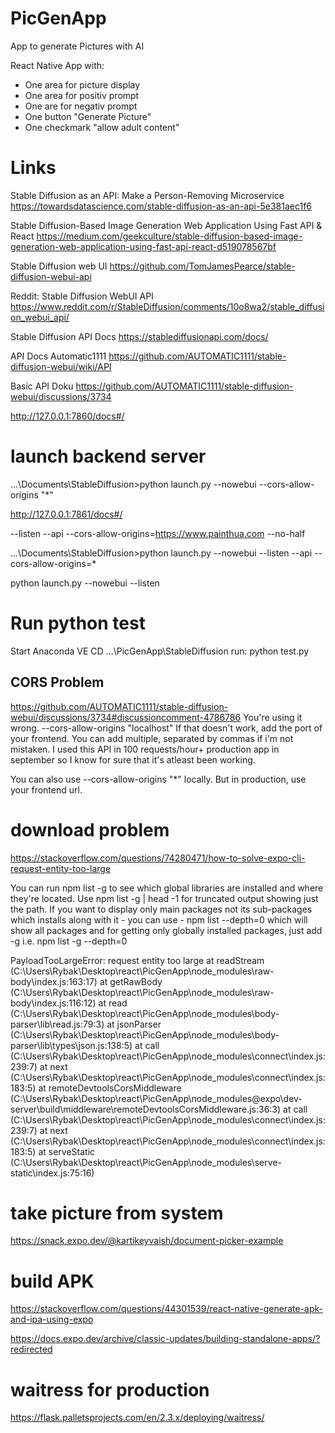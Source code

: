 # PicGenApp

App to generate Pictures with AI

React Native App with:

- One area for picture display
- One area for positiv prompt
- One are for negativ prompt
- One button "Generate Picture"
- One checkmark "allow adult content"

# Links

Stable Diffusion as an API: Make a Person-Removing Microservice
https://towardsdatascience.com/stable-diffusion-as-an-api-5e381aec1f6

Stable Diffusion-Based Image Generation Web Application Using Fast API & React
https://medium.com/geekculture/stable-diffusion-based-image-generation-web-application-using-fast-api-react-d519078567bf

Stable Diffusion web UI
https://github.com/TomJamesPearce/stable-diffusion-webui-api

Reddit: Stable Diffusion WebUI API
https://www.reddit.com/r/StableDiffusion/comments/10o8wa2/stable_diffusion_webui_api/

Stable Diffusion API Docs
https://stablediffusionapi.com/docs/

API Docs Automatic1111
https://github.com/AUTOMATIC1111/stable-diffusion-webui/wiki/API

Basic API Doku
https://github.com/AUTOMATIC1111/stable-diffusion-webui/discussions/3734

http://127.0.0.1:7860/docs#/

# launch backend server

...\Documents\StableDiffusion>python launch.py --nowebui --cors-allow-origins "\*"

http://127.0.0.1:7861/docs#/

--listen --api --cors-allow-origins=https://www.painthua.com --no-half

...\Documents\StableDiffusion>python launch.py --nowebui --listen --api --cors-allow-origins=\*

python launch.py --nowebui --listen

# Run python test

Start Anaconda VE
CD ...\PicGenApp\StableDiffusion
run: python test.py

## CORS Problem

https://github.com/AUTOMATIC1111/stable-diffusion-webui/discussions/3734#discussioncomment-4786786
You're using it wrong.
--cors-allow-origins "localhost"
If that doesn't work, add the port of your frontend.
You can add multiple, separated by commas if i'm not mistaken.
I used this API in 100 requests/hour+ production app in september so I know for sure that it's atleast been working.

You can also use --cors-allow-origins "\*" locally. But in production, use your frontend url.

# download problem

https://stackoverflow.com/questions/74280471/how-to-solve-expo-cli-request-entity-too-large

You can run npm list -g to see which global libraries are installed and where they're located. Use npm list -g | head -1 for truncated output showing just the path. If you want to display only main packages not its sub-packages which installs along with it - you can use - npm list --depth=0 which will show all packages and for getting only globally installed packages, just add -g i.e. npm list -g --depth=0

PayloadTooLargeError: request entity too large
at readStream (C:\Users\Rybak\Desktop\react\PicGenApp\node_modules\raw-body\index.js:163:17)
at getRawBody (C:\Users\Rybak\Desktop\react\PicGenApp\node_modules\raw-body\index.js:116:12)
at read (C:\Users\Rybak\Desktop\react\PicGenApp\node_modules\body-parser\lib\read.js:79:3)
at jsonParser (C:\Users\Rybak\Desktop\react\PicGenApp\node_modules\body-parser\lib\types\json.js:138:5)
at call (C:\Users\Rybak\Desktop\react\PicGenApp\node_modules\connect\index.js:239:7)
at next (C:\Users\Rybak\Desktop\react\PicGenApp\node_modules\connect\index.js:183:5)
at remoteDevtoolsCorsMiddleware (C:\Users\Rybak\Desktop\react\PicGenApp\node_modules\@expo\dev-server\build\middleware\remoteDevtoolsCorsMiddleware.js:36:3)
at call (C:\Users\Rybak\Desktop\react\PicGenApp\node_modules\connect\index.js:239:7)
at next (C:\Users\Rybak\Desktop\react\PicGenApp\node_modules\connect\index.js:183:5)
at serveStatic (C:\Users\Rybak\Desktop\react\PicGenApp\node_modules\serve-static\index.js:75:16)

# take picture from system

https://snack.expo.dev/@kartikeyvaish/document-picker-example

# build APK

https://stackoverflow.com/questions/44301539/react-native-generate-apk-and-ipa-using-expo

https://docs.expo.dev/archive/classic-updates/building-standalone-apps/?redirected

# waitress for production
https://flask.palletsprojects.com/en/2.3.x/deploying/waitress/